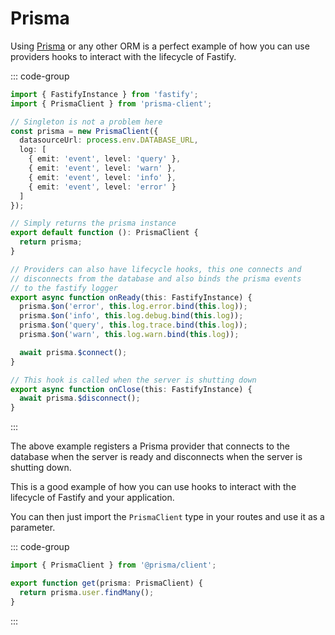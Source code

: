 # Prisma

Using [Prisma](https://www.prisma.io/) or any other ORM is a perfect example of
how you can use providers hooks to interact with the lifecycle of Fastify.

::: code-group

```ts [src/providers/prisma.ts]
import { FastifyInstance } from 'fastify';
import { PrismaClient } from 'prisma-client';

// Singleton is not a problem here
const prisma = new PrismaClient({
  datasourceUrl: process.env.DATABASE_URL,
  log: [
    { emit: 'event', level: 'query' },
    { emit: 'event', level: 'warn' },
    { emit: 'event', level: 'info' },
    { emit: 'event', level: 'error' }
  ]
});

// Simply returns the prisma instance
export default function (): PrismaClient {
  return prisma;
}

// Providers can also have lifecycle hooks, this one connects and
// disconnects from the database and also binds the prisma events
// to the fastify logger
export async function onReady(this: FastifyInstance) {
  prisma.$on('error', this.log.error.bind(this.log));
  prisma.$on('info', this.log.debug.bind(this.log));
  prisma.$on('query', this.log.trace.bind(this.log));
  prisma.$on('warn', this.log.warn.bind(this.log));

  await prisma.$connect();
}

// This hook is called when the server is shutting down
export async function onClose(this: FastifyInstance) {
  await prisma.$disconnect();
}
```

:::

The above example registers a Prisma provider that connects to the database when
the server is ready and disconnects when the server is shutting down.

This is a good example of how you can use hooks to interact with the lifecycle
of Fastify and your application.

You can then just import the `PrismaClient` type in your routes and use it as a
parameter.

::: code-group

```ts [src/routes/index.ts]
import { PrismaClient } from '@prisma/client';

export function get(prisma: PrismaClient) {
  return prisma.user.findMany();
}
```

:::
